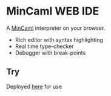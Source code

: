 # MinCaml WEB IDE

A [MinCaml](http://esumii.github.io/min-caml/index-e.html) interpreter on your browser.

* Rich editor with syntax highlighting
* Real time type-checker
* Debugger with break-points

## Try

Deployed [here](http://sawaken.github.io/mincaml-web-ide/) for use
